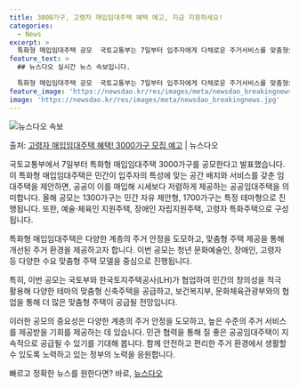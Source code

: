```yaml
---
title: 3000가구, 고령자 매입임대주택 혜택 예고, 지금 지원하세요!
categories:
  - News
excerpt: >
  특화형 매입임대주택 공모  국토교통부는 7일부터 입주자에게 다채로운 주거서비스를 맞춤형으로 제공하는 특화형 …
feature_text: >
  ## 뉴스다오 실시간 뉴스 속보입니다.

  특화형 매입임대주택 공모  국토교통부는 7일부터 입주자에게 다채로운 주거서비스를 맞춤형으로 제공하는 특화형 …
feature_image: 'https://newsdao.kr/res/images/meta/newsdao_breakingnews.jpg'
image: 'https://newsdao.kr/res/images/meta/newsdao_breakingnews.jpg'
---
```


![뉴스다오 속보](https://newsdao.kr/res/images/meta/newsdao_breakingnews.jpg)

<p>출처: <a href="https://newsdao.kr/4119" rel="dofollow">고령자 매입임대주택 혜택! 3000가구 모집 예고</a> | 뉴스다오</p>

국토교통부에서 7일부터 특화형 매입임대주택 3000가구를 공모한다고 발표했습니다. 이 특화형 매입임대주택은 민간이 입주자의 특성에 맞는 공간 배치와 서비스를 갖춘 임대주택을 제안하면, 공공이 이를 매입해 시세보다 저렴하게 제공하는 공공임대주택을 의미합니다. 올해 공모는 1300가구는 민간 자유 제안형, 1700가구는 특정 테마형으로 진행됩니다. 또한, 예술·체육인 지원주택, 장애인 자립지원주택, 고령자 특화주택으로 구성됩니다.

특화형 매입임대주택은 다양한 계층의 주거 안정을 도모하고, 맞춤형 주택 제공을 통해 개선된 주거 환경을 제공하고자 합니다. 이번 공모는 청년 문화예술인, 장애인, 고령자 등 다양한 수요 맞춤형 주택 모델을 중심으로 진행됩니다.

특히, 이번 공모는 국토부와 한국토지주택공사(LH)가 협업하여 민간의 창의성을 적극 활용해 다양한 테마의 맞춤형 신축주택을 공급하고, 보건복지부, 문화체육관광부와의 협업을 통해 더 많은 맞춤형 주택이 공급될 전망입니다.

이러한 공모의 중요성은 다양한 계층의 주거 안정을 도모하고, 높은 수준의 주거 서비스를 제공받을 기회를 제공하는 데 있습니다. 민관 협력을 통해 질 좋은 공공임대주택이 지속적으로 공급될 수 있기를 기대해 봅니다. 함께 안전하고 편리한 주거 환경에서 생활할 수 있도록 노력하고 있는 정부의 노력을 응원합니다.<p>빠르고 정확한 뉴스를 원한다면? 바로, <a href="https://newsdao.kr" rel="dofollow">뉴스다오</a></p>


